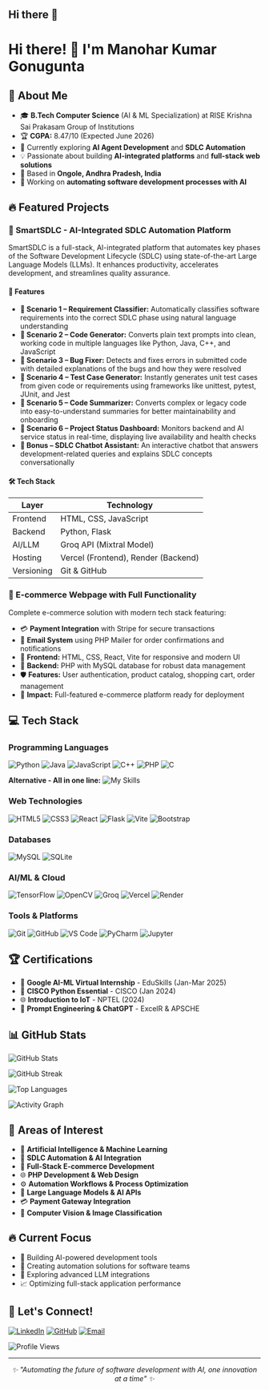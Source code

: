 ## Hi there 👋
# Hi there! 👋 I'm Manohar Kumar Gonugunta

## 🚀 About Me

- 🎓 **B.Tech Computer Science** (AI & ML Specialization) at RISE Krishna Sai Prakasam Group of Institutions
- 🏆 **CGPA:** 8.47/10 (Expected June 2026)
- 🌱 Currently exploring **AI Agent Development** and **SDLC Automation**
- 💡 Passionate about building **AI-integrated platforms** and **full-stack web solutions**
- 📍 Based in **Ongole, Andhra Pradesh, India**
- 🔭 Working on **automating software development processes with AI**

## 🔥 Featured Projects

### 🤖 SmartSDLC - AI-Integrated SDLC Automation Platform

SmartSDLC is a full-stack, AI-integrated platform that automates key phases of the Software Development Lifecycle (SDLC) using state-of-the-art Large Language Models (LLMs). It enhances productivity, accelerates development, and streamlines quality assurance.

#### 🚀 Features

- **🔹 Scenario 1 – Requirement Classifier:** Automatically classifies software requirements into the correct SDLC phase using natural language understanding
- **🔹 Scenario 2 – Code Generator:** Converts plain text prompts into clean, working code in multiple languages like Python, Java, C++, and JavaScript
- **🔹 Scenario 3 – Bug Fixer:** Detects and fixes errors in submitted code with detailed explanations of the bugs and how they were resolved
- **🔹 Scenario 4 – Test Case Generator:** Instantly generates unit test cases from given code or requirements using frameworks like unittest, pytest, JUnit, and Jest
- **🔹 Scenario 5 – Code Summarizer:** Converts complex or legacy code into easy-to-understand summaries for better maintainability and onboarding
- **🔹 Scenario 6 – Project Status Dashboard:** Monitors backend and AI service status in real-time, displaying live availability and health checks
- **🔹 Bonus – SDLC Chatbot Assistant:** An interactive chatbot that answers development-related queries and explains SDLC concepts conversationally

#### 🛠️ Tech Stack
| Layer | Technology |
|-------|------------|
| Frontend | HTML, CSS, JavaScript |
| Backend | Python, Flask |
| AI/LLM | Groq API (Mixtral Model) |
| Hosting | Vercel (Frontend), Render (Backend) |
| Versioning | Git & GitHub |

### 🛒 E-commerce Webpage with Full Functionality

Complete e-commerce solution with modern tech stack featuring:

- 💳 **Payment Integration** with Stripe for secure transactions
- 📧 **Email System** using PHP Mailer for order confirmations and notifications
- 🎨 **Frontend:** HTML, CSS, React, Vite for responsive and modern UI
- 🔧 **Backend:** PHP with MySQL database for robust data management
- 🛡️ **Features:** User authentication, product catalog, shopping cart, order management
- 🚀 **Impact:** Full-featured e-commerce platform ready for deployment

## 💻 Tech Stack

### Programming Languages
![Python](https://img.shields.io/badge/Python-3776AB?style=for-the-badge&logo=python&logoColor=white)
![Java](https://img.shields.io/badge/Java-ED8B00?style=for-the-badge&logo=openjdk&logoColor=white)
![JavaScript](https://img.shields.io/badge/JavaScript-F7DF1E?style=for-the-badge&logo=javascript&logoColor=black)
![C++](https://img.shields.io/badge/C%2B%2B-00599C?style=for-the-badge&logo=c%2B%2B&logoColor=white)
![PHP](https://img.shields.io/badge/PHP-777BB4?style=for-the-badge&logo=php&logoColor=white)
![C](https://img.shields.io/badge/C-00599C?style=for-the-badge&logo=c&logoColor=white)

**Alternative - All in one line:**
![My Skills](https://skillicons.dev/icons?i=python,java,js,cpp,php,c)

### Web Technologies
![HTML5](https://img.shields.io/badge/HTML5-E34F26?style=for-the-badge&logo=html5&logoColor=white)
![CSS3](https://img.shields.io/badge/CSS3-1572B6?style=for-the-badge&logo=css3&logoColor=white)
![React](https://img.shields.io/badge/React-20232A?style=for-the-badge&logo=react&logoColor=61DAFB)
![Flask](https://img.shields.io/badge/Flask-000000?style=for-the-badge&logo=flask&logoColor=white)
![Vite](https://img.shields.io/badge/Vite-646CFF?style=for-the-badge&logo=vite&logoColor=white)
![Bootstrap](https://img.shields.io/badge/Bootstrap-563D7C?style=for-the-badge&logo=bootstrap&logoColor=white)

### Databases
![MySQL](https://img.shields.io/badge/MySQL-4479A1?style=for-the-badge&logo=mysql&logoColor=white)
![SQLite](https://img.shields.io/badge/SQLite-07405E?style=for-the-badge&logo=sqlite&logoColor=white)

### AI/ML & Cloud
![TensorFlow](https://img.shields.io/badge/TensorFlow-FF6F00?style=for-the-badge&logo=tensorflow&logoColor=white)
![OpenCV](https://img.shields.io/badge/OpenCV-27338e?style=for-the-badge&logo=OpenCV&logoColor=white)
![Groq](https://img.shields.io/badge/Groq-000000?style=for-the-badge&logo=groq&logoColor=white)
![Vercel](https://img.shields.io/badge/Vercel-000000?style=for-the-badge&logo=vercel&logoColor=white)
![Render](https://img.shields.io/badge/Render-46E3B7?style=for-the-badge&logo=render&logoColor=white)

### Tools & Platforms
![Git](https://img.shields.io/badge/Git-F05032?style=for-the-badge&logo=git&logoColor=white)
![GitHub](https://img.shields.io/badge/GitHub-100000?style=for-the-badge&logo=github&logoColor=white)
![VS Code](https://img.shields.io/badge/Visual_Studio_Code-0078D4?style=for-the-badge&logo=visual%20studio%20code&logoColor=white)
![PyCharm](https://img.shields.io/badge/PyCharm-143?style=for-the-badge&logo=pycharm&logoColor=black&color=black&labelColor=green)
![Jupyter](https://img.shields.io/badge/Jupyter-F37626.svg?&style=for-the-badge&logo=Jupyter&logoColor=white)

## 🏆 Certifications

- 🤖 **Google AI-ML Virtual Internship** - EduSkills (Jan-Mar 2025)
- 🐍 **CISCO Python Essential** - CISCO (Jan 2024)
- 🌐 **Introduction to IoT** - NPTEL (2024)
- 💬 **Prompt Engineering & ChatGPT** - ExcelR & APSCHE

## 📊 GitHub Stats

![GitHub Stats](https://github-readme-stats.vercel.app/api?username=manu40hub&show_icons=true&theme=radical&hide_border=true&count_private=true)

![GitHub Streak](https://github-readme-streak-stats.herokuapp.com/?user=manu40hub&theme=radical&hide_border=true)

![Top Languages](https://github-readme-stats.vercel.app/api/top-langs/?username=manu40hub&layout=compact&theme=radical&hide_border=true)

![Activity Graph](https://github-readme-activity-graph.vercel.app/graph?username=manu40hub&bg_color=0d1117&color=5bcdec&line=5bcdec&point=ffffff&hide_border=true)

## 🎯 Areas of Interest

- 🤖 **Artificial Intelligence & Machine Learning**
- 🔄 **SDLC Automation & AI Integration**
- 🛒 **Full-Stack E-commerce Development**
- 🌐 **PHP Development & Web Design**
- ⚙️ **Automation Workflows & Process Optimization**
- 🚀 **Large Language Models & AI APIs**
- 💳 **Payment Gateway Integration**
- 📱 **Computer Vision & Image Classification**

## 🔥 Current Focus

- 🧠 Building AI-powered development tools
- 🔧 Creating automation solutions for software teams
- 🌟 Exploring advanced LLM integrations
- 📈 Optimizing full-stack application performance

## 🤝 Let's Connect!

[![LinkedIn](https://img.shields.io/badge/LinkedIn-0077B5?style=for-the-badge&logo=linkedin&logoColor=white)](https://linkedin.com/in/manohar-kumar-gonugunta)
[![GitHub](https://img.shields.io/badge/GitHub-100000?style=for-the-badge&logo=github&logoColor=white)](https://github.com/manu40hub)
[![Email](https://img.shields.io/badge/Email-D14836?style=for-the-badge&logo=gmail&logoColor=white)](mailto:your.email@example.com)

![Profile Views](https://komarev.com/ghpvc/?username=manu40hub&color=blueviolet&style=for-the-badge)

---

<div align="center">
<i>✨ "Automating the future of software development with AI, one innovation at a time" ✨</i>
</div>
<!--
**manu40hub/manu40hub** is a ✨ _special_ ✨ repository because its `README.md` (this file) appears on your GitHub profile.

Here are some ideas to get you started:

- 🔭 I’m currently working on ...
- 🌱 I’m currently learning ...
- 👯 I’m looking to collaborate on ...
- 🤔 I’m looking for help with ...
- 💬 Ask me about ...
- 📫 How to reach me: ...
- 😄 Pronouns: ...
- ⚡ Fun fact: ...
-->
